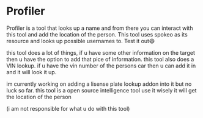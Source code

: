 # Profiler
Profiler is a tool that looks up a name and from there you can interact with this tool and add the location of the person. This tool uses spokeo as its resource and looks up possible usernames to. Test it out😄


this tool does a lot of things, if u have some other information on the target then u have the option to add that pice of information.  this tool  also does a VIN lookup. if u have the vin number of the persons car then u can add it in and it will look it up.


im currently working on adding a lisense plate lookup addon into it but no luck so far. this tool is a open source intelligence tool use it wisely it will get the location of the person 



(i am not responsible for what u do with this tool)


